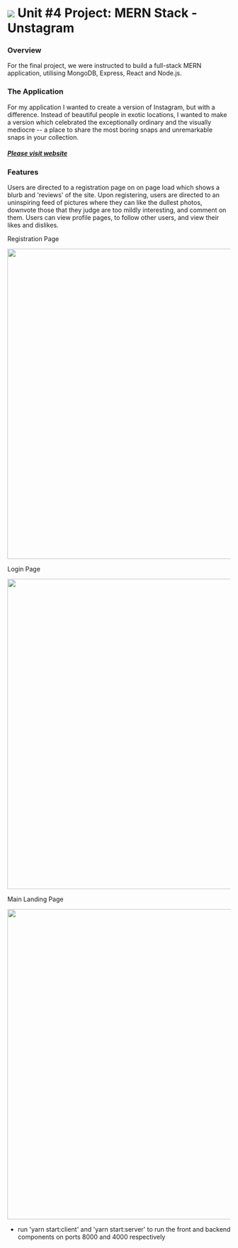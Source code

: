 # ![](https://ga-dash.s3.amazonaws.com/production/assets/logo-9f88ae6c9c3871690e33280fcf557f33.png) Unit #4 Project: MERN Stack - Unstagram

### Overview
For the final project, we were instructed to build a full-stack MERN application, utilising MongoDB, Express, React and Node.js.

### The Application

For my application I wanted to create a version of Instagram, but with a difference. Instead of beautiful people in exotic locations, I wanted to make a version which celebrated the exceptionally ordinary and the visually mediocre -- a place to share the most boring snaps and unremarkable snaps in your collection.

##### [Please visit website](https://unstagram-project.herokuapp.com/register)

### Features

Users are directed to a registration page on on page load which shows a blurb and 'reviews' of the site. Upon registering, users are directed to an uninspiring feed of pictures where they can like the dullest photos, downvote those that they judge are too mildly interesting, and comment on them. Users can view profile pages, to follow other users, and view their likes and dislikes.

Registration Page
<p align="center"><img src="https://i.imgur.com/7bySGtS.png" width="700"></p>

Login Page
<p align="center"><img src="https://i.imgur.com/S7VWb8a.png" width="700"></p>

Main Landing Page
<p align="center"><img src="https://i.imgur.com/lG0ollP.png" width="700"></p>

* run 'yarn start:client' and 'yarn start:server' to run the front and backend components on ports 8000 and 4000 respectively
